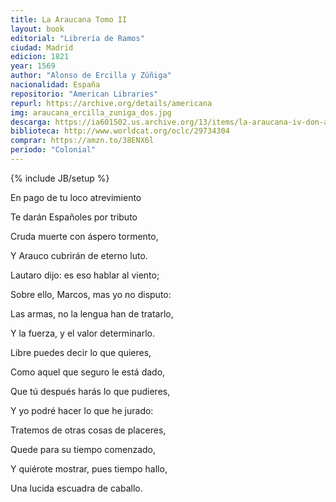 ```yaml
---
title: La Araucana Tomo II
layout: book
editorial: "Librería de Ramos"
ciudad: Madrid
edicion: 1821
year: 1569
author: "Alonso de Ercilla y Zúñiga"
nacionalidad: España
repositorio: "American Libraries"
repurl: https://archive.org/details/americana 
img: araucana_ercilla_zuniga_dos.jpg
descarga: https://ia601502.us.archive.org/13/items/la-araucana-iv-don-alonso-de-ercilla/La%20Araucana%20II%20-%20Don%20Alonso%20de%20Ercilla.pdf
biblioteca: http://www.worldcat.org/oclc/29734304
comprar: https://amzn.to/38ENX6l
periodo: "Colonial"
---					
```

{% include JB/setup %}

En pago de tu loco atrevimiento

Te darán Españoles por tributo

Cruda muerte con áspero tormento,

Y Arauco cubrirán de eterno luto.

Lautaro dijo: es eso hablar al viento;

Sobre ello, Marcos, mas yo no disputo:

Las armas, no la lengua han de tratarlo,

Y la fuerza, y el valor determinarlo.
 

Libre puedes decir lo que quieres,

Como aquel que seguro le está dado, 

Que tú después harás lo que pudieres,

Y yo podré hacer lo que he jurado:

Tratemos de otras cosas de placeres,

Quede para su tiempo comenzado,

Y quiérote mostrar, pues tiempo hallo,

Una lucida escuadra de caballo.
